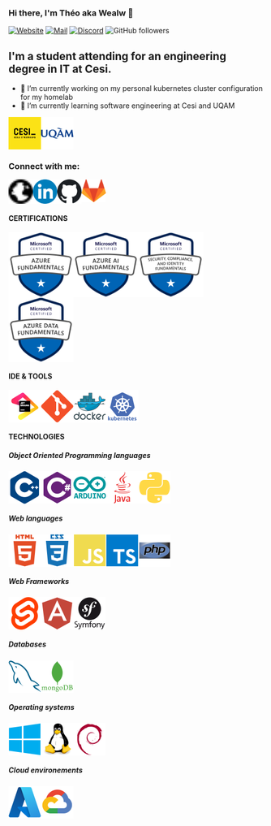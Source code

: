 ### Hi there, I'm Théo aka Wealw 👋

[![Website](https://img.shields.io/badge/theo.weimann.net-online-green?publish&style=for-the-badge)](https://theo-weimann.net)
[![Mail](https://img.shields.io/badge/Microsoft_Outlook-0078D4?style=for-the-badge&logo=microsoft-outlook&logoColor=white&label=theo.weimann@viacesi.fr)](mailto:theo.weimann@viacesi.fr)
[![Discord](https://img.shields.io/badge/Discord-7289DA?style=for-the-badge&logo=discord&logoColor=white)](https://discordapp.com/users/Th%C3%A9o.W#4269/)
![GitHub followers](https://img.shields.io/github/followers/wealw?label=Github%20followers&style=for-the-badge)
<br clear="left"/>

## I'm a student attending for an engineering degree in IT at Cesi.

- 🔭 I’m currently working on my personal kubernetes cluster configuration for my homelab
- 🌱 I’m currently learning software engineering at Cesi and UQAM

[<img align="left" alt="cesi.fr" width="64px" src="https://raw.githubusercontent.com/Wealw/Wealw/main/img/cesi.svg"  />](https://www.cesi.fr)
[<img align="left" alt="uqam.ca" width="64px" src="https://raw.githubusercontent.com/Wealw/Wealw/main/img/uqam.svg"  />](https://www.uqam.ca)
<br clear="left"/>

### Connect with me:

[<img align="left" alt="theo-weimann.net" width="48px" src="https://raw.githubusercontent.com/iconic/open-iconic/master/svg/globe.svg"  />](https://theo-weimann.net)
[<img align="left" alt="théo-weimann | LinkedIn" width="48px" src="https://raw.githubusercontent.com/Wealw/Wealw/main/img/linkedin.svg" />](https://www.linkedin.com/in/th%C3%A9o-weimann/)
[<img align="left" alt="théo-weimann | Github" width="48px" src="https://raw.githubusercontent.com/Wealw/Wealw/main/img/github.svg" />](https://github.com/Wealw)
[<img align="left" alt="théo-weimann | Gitlab" width="48px" src="https://github.com/Wealw/Wealw/blob/main/img/gitlab.svg" />](https://gitlab.com/wealw)
<br clear="left"/>

#### CERTIFICATIONS

[<img align="left" alt="AZ-900" width="128px" src="https://github.com/Wealw/Wealw/blob/ba5bad6efff6c4afe011c6c576f18bd6f180b2ce/img/azure-fundamentals.png" />](#CERTIFICATION)
[<img align="left" alt="AI-900" width="128px" src="https://github.com/Wealw/Wealw/blob/fddb2db761c18017056963b1cf7a91120796e595/img/azure-ai-fundamentals.png" />](#CERTIFICATION)
[<img align="left" alt="SC-900" width="128px" src="https://github.com/Wealw/Wealw/blob/fddb2db761c18017056963b1cf7a91120796e595/img/security-compliance-and-identity-fundamentals.png" />](#CERTIFICATION)
[<img align="left" alt="SC-900" width="128px" src="https://github.com/Wealw/Wealw/blob/main/img/azure-data-fundamentals.png" />](#CERTIFICATION)
<br clear="left"/>

#### IDE & TOOLS

[<img align="left" alt="JetBrains" width="64px" src="https://raw.githubusercontent.com/devicons/devicon/master/icons/jetbrains/jetbrains-original.svg" />](#IDE-&-TOOLS)
[<img align="left" alt="Git" width="64px" src="https://raw.githubusercontent.com/devicons/devicon/master/icons/git/git-plain.svg" />](#IDE-&-TOOLS)
[<img align="left" alt="Docker" width="64px" src="https://raw.githubusercontent.com/devicons/devicon/master/icons/docker/docker-original-wordmark.svg" />](#IDE-&-TOOLS)
[<img align="left" alt="Kubernetes" width="64px" src="https://github.com/devicons/devicon/blob/master/icons/kubernetes/kubernetes-plain-wordmark.svg" />](#IDE-&-TOOLS)
<br clear="left"/>

#### TECHNOLOGIES

##### Object Oriented Programming languages
<!--Heavy-->
[<img align="left" alt="C++" width="64px" src="https://raw.githubusercontent.com/devicons/devicon/master/icons/cplusplus/cplusplus-plain.svg" />](#TECHNOLOGIES)
[<img align="left" alt="C#" width="64px" src="https://raw.githubusercontent.com/devicons/devicon/master/icons/csharp/csharp-plain.svg" />](#TECHNOLOGIES)
[<img align="left" alt="Arduino" width="64px" src="https://raw.githubusercontent.com/devicons/devicon/master/icons/arduino/arduino-original-wordmark.svg" />](#TECHNOLOGIES)
[<img align="left" alt="Java" width="64px" src="https://github.com/devicons/devicon/blob/master/icons/java/java-plain-wordmark.svg" />](#TECHNOLOGIES)
[<img align="left" alt="Python" width="64px" src="https://github.com/devicons/devicon/blob/master/icons/python/python-plain.svg" />](#TECHNOLOGIES)
<br clear="left"/>
##### Web languages
<!--Web basic-->
[<img align="left" alt="Html" width="64px" src="https://raw.githubusercontent.com/devicons/devicon/master/icons/html5/html5-plain-wordmark.svg" />](#TECHNOLOGIES)
[<img align="left" alt="Css" width="64px" src="https://raw.githubusercontent.com/devicons/devicon/master/icons/css3/css3-plain-wordmark.svg" />](#TTECHNOLOGIES)
[<img align="left" alt="Js" width="64px" src="https://raw.githubusercontent.com/devicons/devicon/master/icons/javascript/javascript-plain.svg" />](#TECHNOLOGIES)
[<img align="left" alt="Ts" width="64px" src="https://raw.githubusercontent.com/devicons/devicon/master/icons/typescript/typescript-plain.svg" />](#TECHNOLOGIES)
[<img align="left" alt="Php" width="64px" src="https://github.com/devicons/devicon/blob/master/icons/php/php-original.svg" />](#TECHNOLOGIES)
<br clear="left"/>
##### Web Frameworks
<!--Web framework-->
[<img align="left" alt="Svelte.js" width="64px" src="https://raw.githubusercontent.com/devicons/devicon/master/icons/svelte/svelte-original.svg" />](#TECHNOLOGIES)
[<img align="left" alt="Angular" width="64px" src="https://raw.githubusercontent.com/devicons/devicon/master/icons/angularjs/angularjs-plain.svg" />](#TECHNOLOGIES)
[<img align="left" alt="Symfony" width="64px" src="https://github.com/devicons/devicon/blob/master/icons/symfony/symfony-original-wordmark.svg" />](#TECHNOLOGIES)
<br clear="left"/>
##### Databases
<!--Database-->
[<img align="left" alt="MySQL" width="64px" src="https://github.com/devicons/devicon/blob/master/icons/mysql/mysql-plain.svg" />](#TECHNOLOGIES)
[<img align="left" alt="MongoDb" width="64px" src="https://github.com/devicons/devicon/blob/master/icons/mongodb/mongodb-plain-wordmark.svg" />](#TECHNOLOGIES)
<br clear="left"/>
##### Operating systems
<!--OS-->
[<img align="left" alt="Windows" width="64px" src="https://github.com/devicons/devicon/blob/master/icons/windows8/windows8-original.svg" />](#TECHNOLOGIES)
[<img align="left" alt="Linux" width="64px" src="https://raw.githubusercontent.com/devicons/devicon/master/icons/linux/linux-original.svg" />](#TECHNOLOGIES)
[<img align="left" alt="Debian" width="64px" src="https://github.com/devicons/devicon/blob/master/icons/debian/debian-plain.svg" />](#TECHNOLOGIES)
<br clear="left"/>
##### Cloud environements
<!--Cloud-->
[<img align="left" alt="Azure" width="64px" src="https://github.com/devicons/devicon/blob/master/icons/azure/azure-original.svg" />](#TECHNOLOGIES)
[<img align="left" alt="GCP" width="64px" src="https://raw.githubusercontent.com/devicons/devicon/master/icons/googlecloud/googlecloud-original.svg" />](#TECHNOLOGIES)
<!--Other-->

<!--Icon : Copyright to devicons devicon repository https://github.com/devicons/devicon-->
